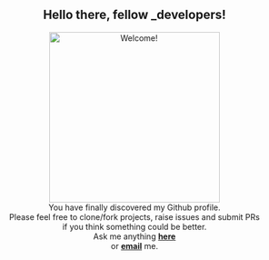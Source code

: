 <div align="center">
  <h2> Hello there, fellow _developers! 
    <img="https://user-images.githubusercontent.com/74033655/235344109-c1492daa-9c9d-467c-b0ab-8a695d34e60f.gif" width="30px"></h2>
</div>

<div align="center" width="50">
  <img src="https://i.imgur.com/dTYwdG1.gif" alt="Welcome!" width="300"/>
</div>

<div align="center">
You have finally discovered my Github profile.<br>
Please feel free to clone/fork projects, raise issues and submit PRs <br>if you think something could be better. <br>
Ask me anything <a href="https://github.com/hdimmfh/hdimmfh/issues/new"><b>here</b></a><br>
or <a href="mailto:audtn256699@gmail.com"><b>email</b></a> me.
</div>
